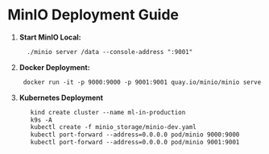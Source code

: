# MinIO Deployment Guide

1. **Start MinIO Local:**
   
   ```markdown
     ./minio server /data --console-address ":9001"
   
3. **Docker Deployment:**
   ```markdown
    docker run -it -p 9000:9000 -p 9001:9001 quay.io/minio/minio server /data --console-address ":9001"

4. **Kubernetes Deployment**
   ```markdown
      kind create cluster --name ml-in-production
      k9s -A
      kubectl create -f minio_storage/minio-dev.yaml
      kubectl port-forward --address=0.0.0.0 pod/minio 9000:9000
      kubectl port-forward --address=0.0.0.0 pod/minio 9001:9001
